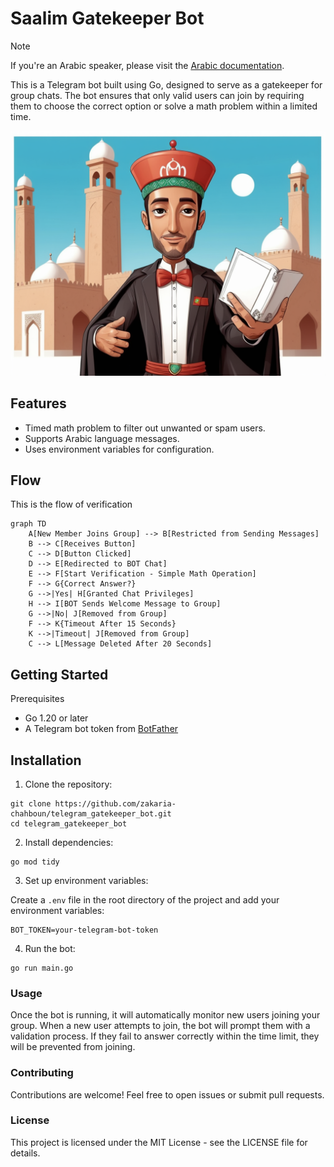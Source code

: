 # Saalim Gatekeeper Bot

> [!NOTE]  
> If you're an Arabic speaker, please visit the [Arabic documentation](/README.Arabic.md).

This is a Telegram bot built using Go, designed to serve as a gatekeeper for group chats. The bot ensures that only valid users can join by requiring them to choose the correct option or solve a math problem within a limited time.

![Bot Icon](assets/saalim_gatekeeper.png)

## Features
* Timed math problem to filter out unwanted or spam users.
* Supports Arabic language messages.
* Uses environment variables for configuration.

## Flow

This is the flow of verification
```mermaid
graph TD
    A[New Member Joins Group] --> B[Restricted from Sending Messages]
    B --> C[Receives Button]
    C --> D[Button Clicked]
    D --> E[Redirected to BOT Chat]
    E --> F[Start Verification - Simple Math Operation]
    F --> G{Correct Answer?}
    G -->|Yes| H[Granted Chat Privileges]
    H --> I[BOT Sends Welcome Message to Group]
    G -->|No| J[Removed from Group]
    F --> K{Timeout After 15 Seconds}
    K -->|Timeout| J[Removed from Group]
    C --> L[Message Deleted After 20 Seconds]
```

## Getting Started

Prerequisites

* Go 1.20 or later
* A Telegram bot token from [BotFather](https://telegram.me/BotFather)

## Installation

1. Clone the repository:

```console
git clone https://github.com/zakaria-chahboun/telegram_gatekeeper_bot.git
cd telegram_gatekeeper_bot
```

2. Install dependencies:

```console
go mod tidy
```

3. Set up environment variables:

Create a `.env` file in the root directory of the project and add your environment variables:

```env
BOT_TOKEN=your-telegram-bot-token
```

4. Run the bot:

```console
go run main.go
```

### Usage
Once the bot is running, it will automatically monitor new users joining your group. When a new user attempts to join, the bot will prompt them with a validation process. If they fail to answer correctly within the time limit, they will be prevented from joining.

### Contributing
Contributions are welcome! Feel free to open issues or submit pull requests.

### License
This project is licensed under the MIT License - see the LICENSE file for details.

